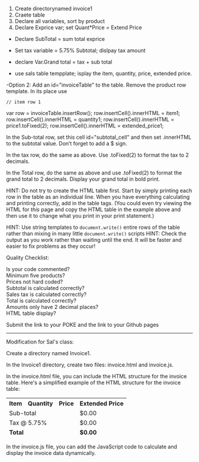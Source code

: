 1. Create directorynamed invoice1
2. Craete table
3. Declare all variables, sort by product
4. Declare Exprice var; set Quant*Price = Extend Price
- Declare SubTotal = sum total exprice
- Set tax variable = 5.75% Subtotal; dislpay tax amount
- declare Var.Grand total = tax + sub total

- use sals table tempplate; isplay the item, quantity, price, extended price.

-Option 2: Add an id="invoiceTable" to the table. Remove the product row template. In its place use

    // item row 1
   var row = invoiceTable.insertRow();
   row.insertCell().innerHTML = item1; 
   row.insertCell().innerHTML = quantity1;
   row.insertCell().innerHTML = price1.toFixed(2);
   row.insertCell().innerHTML = extended_price1;

In the Sub-total row, set this cell id="subtotal_cell" and then set .innerHTML to the subtotal value. Don’t forget to add a $ sign.

In the tax row, do the same as above. Use .toFixed(2) to format the tax to 2 decimals.

In the Total row, do the same as above and use .toFixed(2) to format the grand total to 2 decimals. Display your grand total in bold print.



HINT:
Do not try to create the HTML table first. Start by simply printing each row in the table as an individual line. When you have everything calculating and printing correctly, add in the table tags.  (You could even try viewing the HTML for *this* page and copy the HTML table in the example above and then use it to change what you print in your print statement.)

HINT:
Use string templates to `document.write()` entire rows of the table rather than mixing in many little `document.write()` scripts
HINT:
Check the output as you work rather than waiting until the end. It will be faster and easier to fix problems as they occur!

Quality Checklist:

Is your code commented?	 
Minimum five products?	 
Prices not hard coded?	 
Subtotal is calculated correctly?	 
Sales tax is calculated correctly?	 
Total is calculated correctly?	 
Amounts only have 2 decimal places?	 
HTML table display?	 
 

Submit the link to your POKE and the link to your Github pages

------

Modification for Sal's class:

Create a directory named Invoice1.

In the Invoice1 directory, create two files: invoice.html and invoice.js.

In the invoice.html file, you can include the HTML structure for the invoice table. Here's a simplified example of the HTML structure for the invoice table:
<!-- invoice.html -->
<!DOCTYPE html>
<html lang="en">
<head>
    <meta charset="UTF-8">
    <meta name="viewport" content="width=device-width, initial-scale=1.0">
    <title>Sales Receipt</title>
</head>
<body>
    <table>
        <thead>
            <tr>
                <th>Item</th>
                <th>Quantity</th>
                <th>Price</th>
                <th>Extended Price</th>
            </tr>
        </thead>
        <tbody id="invoiceTable">
            <!-- Product rows will be added dynamically using JavaScript -->
        </tbody>
        <tfoot>
            <tr>
                <td colspan="3">Sub-total</td>
                <td id="subtotal_cell">$0.00</td>
            </tr>
            <tr>
                <td colspan="3">Tax @ 5.75%</td>
                <td id="tax_cell">$0.00</td>
            </tr>
            <tr>
                <td colspan="3"><strong>Total</strong></td>
                <td id="total_cell"><strong>$0.00</strong></td>
            </tr>
        </tfoot>
    </table>
    <script src="invoice.js"></script>
</body>
</html>

In the invoice.js file, you can add the JavaScript code to calculate and display the invoice data dynamically.